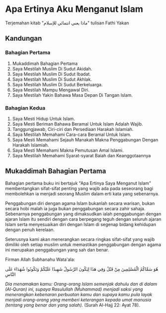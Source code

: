 # Apa Ertinya Aku Menganut Islam

Terjemahan kitab "ماذا يعني انتمائي للإسلام" tulisan Fathi Yakan

## Kandungan

### Bahagian Pertama
1. Mukaddimah Bahagian Pertama
1. Saya Mestilah Muslim Di Sudut Akidah.
1. Saya Mestilah Muslim Di Sudut Ibadat.
1. Saya Mestilah Muslim Di Sudut Akhlak.
1. Saya Mestilah Muslim Di Sudut Berkeluarga.
1. Saya Mestilah Mampu Mengawal Diri.
1. Saya Mestilah Yakin Bahawa Masa Depan Di Tangan Islam. 


### Bahagian Kedua
1. Saya Mesti Hidup Untuk Islam.
2. Saya Mesti Beriman Bahawa Beramal Untuk Islam Adalah Wajib.
3. Tanggungjawab, Ciri-ciri dan Persediaan Harakah Islamiah.
4. Saya Mestilah Memahami Cara-cara Beramal Untuk Islam.
5. Saya Mesti Memahami Sejauh Manakah Makna Penggabungan Dengan Harakah Islamiah.
6. Saya Mesti Memahami Makna Pemutusan Amal Islami.
7. Saya Mestilah Memahami Syarat-syarat Baiah dan Keanggotaannya

## Mukaddimah Bahagian Pertama

Bahagian pertama buku ini bertajuk "Apa Ertinya Saya Menganut Islam"
membentangkan sifat-sifat penting yang wajib ada pada seseorang bagi
membolehkan ia menjadi seorang Muslim dalam erti kata yang sebenarnya.

Penggabungan diri dengan agama Islam bukanlah secara warisan, bukan
secara hobi malah ia juga bukan penggabungan secara zahir sahaja. Sebenarnya
penggabungan yang dimaksudkan ialah penggabungan dengan ajaran Islam itu
sendiri dengan cara berpegang teguh dengan seluruh ajaran Islam serta
menyesuaikan diri dengan Islam di segenap bidang kehidupan dengan penuh
kerelaan.

Seterusnya kami akan menerangkan secara ringkas sifat-sifat yang wajib
dimiliki oleh setiap muslim untuk memastikan penggabungan dengan agama ini
merupakan penggabungan yang sah dan benar.

Firman Allah Subhanahu Wata'ala: 

هُوَ سَمَّاكُمُ الْمُسْلِمِينَ مِنْ قَبْلُ وَفِي هَذَا لِيَكُونَ الرَّسُولُ شَهِيدًا عَلَيْكُمْ وَتَكُونُوا شُهَدَاءَ عَلَى النَّاسِ

*Dia menamakan kamu: Orang-orang Islam semenjak dahulu dan di dalam (Al-Quran)
ini, supaya Rasulullah (Muhammad) menjadi saksi yang menerangkan kebenaran
perbuatan kamu dan supaya kamu pula layak menjadi orang-orang yang memberi
keterangan kepada umat manusia (tentang yang benar dan yang salah).* (Surah Al-Hajj 22: Ayat 78). 
